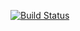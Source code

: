 [![Build Status](https://travis-ci.org/fontdirectory/chelaone.svg?branch=master)](https://travis-ci.org/fontdirectory/chelaone)

